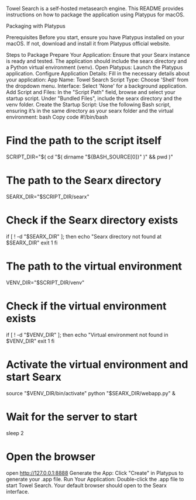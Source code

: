Towel Search is a self-hosted metasearch engine. This README provides instructions on how to package the application using Platypus for macOS.

Packaging with Platypus

Prerequisites
Before you start, ensure you have Platypus installed on your macOS. If not, download and install it from Platypus official website.

Steps to Package
Prepare Your Application:
Ensure that your Searx instance is ready and tested. The application should include the searx directory and a Python virtual environment (venv).
Open Platypus:
Launch the Platypus application.
Configure Application Details:
Fill in the necessary details about your application:
App Name: Towel Search
Script Type: Choose 'Shell' from the dropdown menu.
Interface: Select 'None' for a background application.
Add Script and Files:
In the "Script Path" field, browse and select your startup script.
Under "Bundled Files", include the searx directory and the venv folder.
Create the Startup Script:
Use the following Bash script, ensuring it’s in the same directory as your searx folder and the virtual environment:
bash
Copy code
#!/bin/bash

# Find the path to the script itself
SCRIPT_DIR="$( cd "$( dirname "${BASH_SOURCE[0]}" )" && pwd )"

# The path to the Searx directory
SEARX_DIR="$SCRIPT_DIR/searx"

# Check if the Searx directory exists
if [ ! -d "$SEARX_DIR" ]; then
    echo "Searx directory not found at $SEARX_DIR"
    exit 1
fi

# The path to the virtual environment
VENV_DIR="$SCRIPT_DIR/venv"

# Check if the virtual environment exists
if [ ! -d "$VENV_DIR" ]; then
    echo "Virtual environment not found in $VENV_DIR"
    exit 1
fi

# Activate the virtual environment and start Searx
source "$VENV_DIR/bin/activate"
python "$SEARX_DIR/webapp.py" &

# Wait for the server to start
sleep 2

# Open the browser
open http://127.0.0.1:8888
Generate the App:
Click "Create" in Platypus to generate your .app file.
Run Your Application:
Double-click the .app file to start Towel Search. Your default browser should open to the Searx interface.
